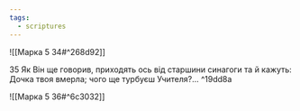 ```yaml
---
tags:
  - scriptures
---
```


![[Марка 5 34#^268d92]]

35 Як Він ще говорив, приходять ось від старшини синагоги та й кажуть: Дочка твоя вмерла; чого ще турбуєш Учителя?... ^19dd8a

![[Марка 5 36#^6c3032]]